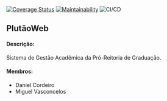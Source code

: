 [![Coverage Status](https://coveralls.io/repos/github/vascmig/plutaoweb94/badge.svg?branch=main)](https://coveralls.io/github/vascmig/plutaoweb94?branch=main)
[![Maintainability](https://api.codeclimate.com/v1/badges/dfee83316aa02eb8fb3a/maintainability)](https://codeclimate.com/github/vascmig/plutaoweb94/maintainability)
![CI/CD](https://github.com/vascmig/plutaoweb94/actions/workflows/ci.yml/badge.svg)


## PlutãoWeb

#### Descrição: 

Sistema de Gestão Acadêmica da Pró-Reitoria de Graduação.

#### Membros:
- Daniel Cordeiro
- Miguel Vasconcelos